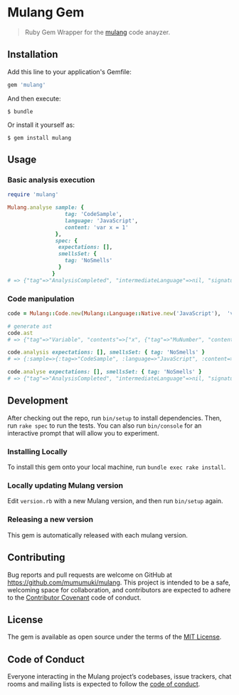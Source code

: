 # Mulang Gem

> Ruby Gem Wrapper for the [mulang](github.com/mumuki/mulang) code anayzer.

## Installation

Add this line to your application's Gemfile:

```ruby
gem 'mulang'
```

And then execute:

    $ bundle

Or install it yourself as:

    $ gem install mulang

## Usage

### Basic analysis execution

```ruby
require 'mulang'

Mulang.analyse sample: {
                  tag: 'CodeSample',
                  language: 'JavaScript',
                  content: 'var x = 1'
               },
               spec: {
                expectations: [],
                smellsSet: {
                  tag: 'NoSmells'
                }
              }
# => {"tag"=>"AnalysisCompleted", "intermediateLanguage"=>nil, "signatures"=>[], "smells"=>[], "expectationResults"=>[]}
```

### Code manipulation

```ruby
code = Mulang::Code.new(Mulang::Language::Native.new('JavaScript'),  'var x = 1')

# generate ast
code.ast
# => {"tag"=>"Variable", "contents"=>["x", {"tag"=>"MuNumber", "contents"=>1}]}

code.analysis expectations: [], smellsSet: { tag: 'NoSmells' }
# => {:sample=>{:tag=>"CodeSample", :language=>"JavaScript", :content=>"var x = 1"}, :spec=>{:expectations=>[], :smellsSet=>{:tag=>"NoSmells"}}}

code.analyse expectations: [], smellsSet: { tag: 'NoSmells' }
# => {"tag"=>"AnalysisCompleted", "intermediateLanguage"=>nil, "signatures"=>[], "smells"=>[], "expectationResults"=>[]}
```

## Development

After checking out the repo, run `bin/setup` to install dependencies. Then, run `rake spec` to run the tests. You can also run `bin/console` for an interactive prompt that will allow you to experiment.

### Installing Locally

To install this gem onto your local machine, run `bundle exec rake install`.

### Locally updating Mulang version

Edit `version.rb` with a new Mulang version, and then run `bin/setup` again.

### Releasing a new version

This gem is automatically released with each mulang version.

## Contributing

Bug reports and pull requests are welcome on GitHub at https://github.com/mumumuki/mulang. This project is intended to be a safe, welcoming space for collaboration, and contributors are expected to adhere to the [Contributor Covenant](http://contributor-covenant.org) code of conduct.

## License

The gem is available as open source under the terms of the [MIT License](http://opensource.org/licenses/MIT).

## Code of Conduct

Everyone interacting in the Mulang project’s codebases, issue trackers, chat rooms and mailing lists is expected to follow the [code of conduct](https://github.com/[USERNAME]/mulang/blob/master/CODE_OF_CONDUCT.md).
